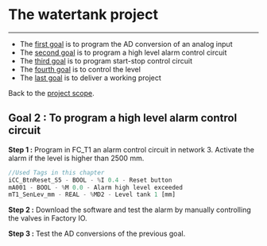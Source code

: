 # The watertank project
_____________________________________
-   The [first goal](../Ex07/Subchapter04_01.md) is to program the AD conversion of an analog input
-   The [second goal](../Ex07/Subchapter04_02.md) is to program a high level alarm control circuit
-   The [third goal](../Ex07/Subchapter04_03.md) is to program start-stop control circuit
-   The [fourth goal](../Ex07/Subchapter04_04.md) is to control the level
-   The [last goal](../Ex07/Subchapter04_05.md) is to deliver a working project

Back to the [project scope](../Ex07/Subchapter04.md).

## Goal 2 : To program a high level alarm control circuit
**Step 1 :** Program in FC_T1 an alarm control circuit in network 3. Activate the alarm if the level is higher than 2500 mm.

```javascript
//Used Tags in this chapter
iCC_BtnReset_S5 - BOOL - %I 0.4 - Reset button
mA001 - BOOL - %M 0.0 - Alarm high level exceeded
mT1_SenLev_mm - REAL - %MD2 - Level tank 1 [mm]
```
**Step 2 :** Download the software and test the alarm by manually controlling the valves in Factory IO.

**Step 3 :** Test the AD conversions of the previous goal.
